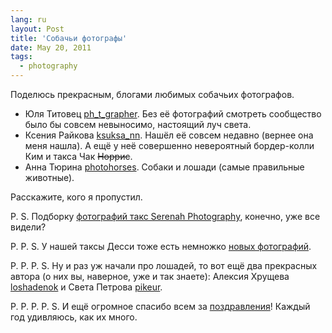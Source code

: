 ```yaml
---
lang: ru
layout: Post
title: 'Собачьи фотографы'
date: May 20, 2011
tags:
  - photography
---
```


Поделюсь прекрасным, блогами любимых собачьих фотографов.

* Юля Титовец [ph_t_grapher](http://ph-t-grapher.livejournal.com/). Без её фотографий смотреть сообщество [](http://ru-taksa.livejournal.com/) было бы совсем невыносимо, настоящий луч света.
* Ксения Райкова [ksuksa_nn](http://ksuksa-nn.livejournal.com/). Нашёл её совсем недавно (вернее она меня нашла). А ещё у неё совершенно невероятный бордер-колли Ким и такса Чак ~~Норрис~~.
* Анна Тюрина [photohorses](http://photohorses.livejournal.com/). Собаки и лошади (самые правильные животные).

Расскажите, кого я пропустил.

P. S. Подборку [фотографий такс Serenah Photography](http://ru-taksa.livejournal.com/2932112.html), конечно, уже все видели?

P. P. S. У нашей таксы Десси тоже есть немножко [новых фотографий](http://morning.photos/albums/dachshund "Фотографии таксы Десси").

P. P. P. S. Ну и раз уж начали про лошадей, то вот ещё два прекрасных автора (о них вы, наверное, уже и так знаете): Алексия Хрущева [loshadenok](http://loshadenok.livejournal.com/) и Света Петрова [pikeur](http://pikeur.livejournal.com/).

P. P. P. P. S. И ещё огромное спасибо всем за [поздравления](http://sapegin.livejournal.com/408139.html)! Каждый год удивляюсь, как их много.
